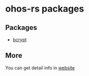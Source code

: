 # ohos-rs packages


## Packages

- [bcrypt](./crates/bcrypt/README.md)

## More

You can get detail info in [website](https://ohos-rs.github.io/ecosystem/)